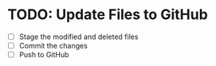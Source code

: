 # TODO: Update Files to GitHub

- [ ] Stage the modified and deleted files
- [ ] Commit the changes
- [ ] Push to GitHub
